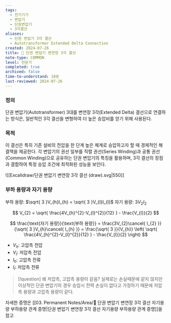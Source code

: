 ```yaml
---
tags:
  - 전기기기
  - 변압기
  - 단권변압기
  - 3각결선
aliases:
  - 단권 변압기 3각 결선
  - Autotransformer Extended Delta Connection
created: 2024-07-26
title: 📝 단권 변압기 변연장 3각 결선
note-type: COMMON
level: 전문가
completed: true
archived: false
time-to-understand: 10분
last-reviewed: 2024-07-26
---
```


### 정의

단권 변압기(Autotransformer) 3대를 변연장 3각(Extended Delta) 결선으로 연결하는 방식은, 일반적인 3각 결선을 변형하여 더 높은 승압비를 얻기 위해 사용된다.
### 목적
이 결선은 특히 기존 설비의 전압을 한 단계 높은 체계로 승압하고자 할 때 경제적인 해결책을 제공한다.
각 변압기의 권선 일부를 직렬 권선(Series Winding)과 공통 권선(Common Winding)으로 공유하는 단권 변압기의 특징을 활용하며, 3각 결선의 장점과 결합하여 특정 승압 조건에 최적화된 성능을 보인다.

![[Excalidraw/단권 변압기 변연장 3각 결선 (draw).svg|550]]


### 부하 용량과 자기 용량

부하 용량: $\sqrt{ 3 }V_{h}I_{h} = \sqrt{ 3 }V_{l}I_{l}$
자기 용량: $3V_{2}I_{2}$

$$
V_{2} = \sqrt{ \frac{4V_{h}^{2}-V_{l}^{2}}{12} } - \frac{V_{l}}{2}
$$

$$
\frac{\text{자기 용량}}{\text{부하 용량}} = \frac{3V_{2}\cancel{ I_{2} }}{\sqrt{ 3 }V_{h}\cancel{ I_{h} }} = \frac{\sqrt{ 3 }}{V_{h}}  \left( \sqrt{ \frac{4V_{h}^{2}-V_{l}^{2}}{12} } - \frac{V_{l}}{2} \right)
$$

- $V_h$: 고압측 전압
- $V_l$: 저압측 전압
- $I_h$: 고압측 전류
- $I_l$: 저압측 전류

>[!question] 왜 저압측, 고압측 용량이 같음?
>실제로는 손실때문에 같지 않지만 이상적인 단권 변압기의 경우 승압시 전력 손실이 없다고 가정하기 때문에 저압측 용량과 고압측 용량이 같다.

자세한 증명은 [[03. Permanent Notes/Area/📝 단권 변압기 변연장 3각 결선 자기용량 부하용량 관계 증명|단권 변압기 변연장 3각 결선 자기용량 부하용량 관계 증명]]을 참고